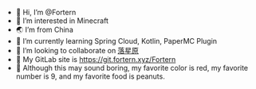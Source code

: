 - 👋 Hi, I’m @Fortern
- 💞️ I’m interested in Minecraft
- 🌏 I’m from China
- 🌱 I’m currently learning Spring Cloud, Kotlin, PaperMC Plugin
- 🌠 I’m looking to collaborate on [落星原](https://www.luoxingyuan.com)
- 🌈 My GitLab site is https://git.fortern.xyz/Fortern
- 🍬 Although this may sound boring, my favorite color is red, my favorite number is 9, and my favorite food is peanuts.

<!---
- 📫 How to reach me ...
--->

<!---
Fortern/Fortern is a ✨ special ✨ repository because its `README.md` (this file) appears on your GitHub profile.
You can click the Preview link to take a look at your changes.
--->

